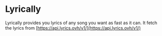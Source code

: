 # Lyrically
Lyrically provides you lyrics of any song you want as fast as it can. It fetch the lyrics from [https://api.lyrics.ovh/v1/](https://api.lyrics.ovh/v1/)
